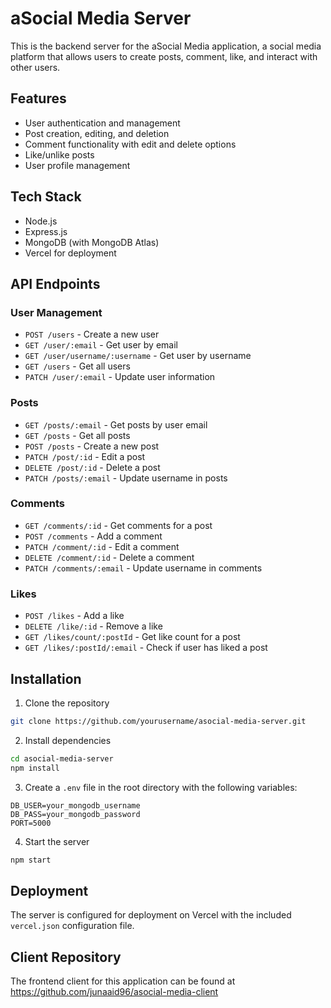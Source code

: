 # aSocial Media Server

This is the backend server for the aSocial Media application, a social media platform that allows users to create posts, comment, like, and interact with other users.

## Features

- User authentication and management
- Post creation, editing, and deletion
- Comment functionality with edit and delete options
- Like/unlike posts
- User profile management

## Tech Stack

- Node.js
- Express.js
- MongoDB (with MongoDB Atlas)
- Vercel for deployment

## API Endpoints

### User Management
- `POST /users` - Create a new user
- `GET /user/:email` - Get user by email
- `GET /user/username/:username` - Get user by username
- `GET /users` - Get all users
- `PATCH /user/:email` - Update user information

### Posts
- `GET /posts/:email` - Get posts by user email
- `GET /posts` - Get all posts
- `POST /posts` - Create a new post
- `PATCH /post/:id` - Edit a post
- `DELETE /post/:id` - Delete a post
- `PATCH /posts/:email` - Update username in posts

### Comments
- `GET /comments/:id` - Get comments for a post
- `POST /comments` - Add a comment
- `PATCH /comment/:id` - Edit a comment
- `DELETE /comment/:id` - Delete a comment
- `PATCH /comments/:email` - Update username in comments

### Likes
- `POST /likes` - Add a like
- `DELETE /like/:id` - Remove a like
- `GET /likes/count/:postId` - Get like count for a post
- `GET /likes/:postId/:email` - Check if user has liked a post

## Installation

1. Clone the repository
```bash
git clone https://github.com/yourusername/asocial-media-server.git
```

2. Install dependencies
```bash
cd asocial-media-server
npm install
```

3. Create a `.env` file in the root directory with the following variables:
```
DB_USER=your_mongodb_username
DB_PASS=your_mongodb_password
PORT=5000
```

4. Start the server
```bash
npm start
```

## Deployment

The server is configured for deployment on Vercel with the included `vercel.json` configuration file.

## Client Repository

The frontend client for this application can be found at https://github.com/junaaid96/asocial-media-client
